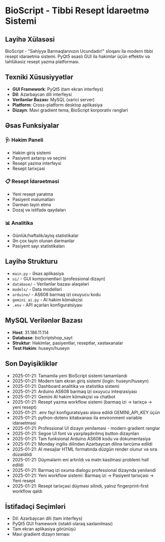 # BioScript - Tibbi Resept İdarəetmə Sistemi

## Layihə Xülasəsi
BioScript - "Səhiyyə Barmaqlarınızın Ucundadır!" sloqanı ilə modern tibbi resept idarəetmə sistemi. PyQt5 əsaslı GUI ilə həkimlər üçün effektiv və təhlükəsiz resept yazma platforması.

## Texniki Xüsusiyyətlər
- **GUI Framework**: PyQt5 (tam ekran interfeys)
- **Dil**: Azərbaycan dili interfeysi
- **Verilənlər Bazası**: MySQL (xarici server)
- **Platform**: Cross-platform desktop aplikasiya
- **Dizayn**: Mavi gradient tema, BioScript korporativ rəngləri

## Əsas Funksiyalar

### 🩺 Həkim Paneli
- Həkim giriş sistemi
- Pasiyent axtarışı və seçimi
- Resept yazma interfeysi
- Resept tarixçəsi

### 📋 Resept İdarəetməsi
- Yeni resept yaratma
- Pasiyent məlumatları
- Dərman təyin etmə
- Dozaj və istifadə qaydaları

### 📊 Analitika
- Günlük/həftəlik/aylıq statistikalar
- Ən çox təyin olunan dərmanlar
- Pasiyent sayı statistikaları

## Layihə Strukturu
- `main.py` - Əsas aplikasiya
- `ui/` - GUI komponentləri (professional dizayn)
- `database/` - Verilənlər bazası əlaqələri
- `models/` - Data modelləri
- `arduino/` - AS608 barmaq izi oxuyucu kodu
- `gemini_ai.py` - AI həkim köməkçisi
- `.env` - API açarları konfiguratsiyası

## MySQL Verilənlər Bazası
- **Host**: 31.186.11.114
- **Database**: bio1criptshop_sayt
- **Struktur**: Həkimlər, pasiyentlər, reseptlər, xəstəxanalar
- **Test Həkim**: huseyn/huseyn

## Son Dəyişikliklər
- 2025-01-21: Tamamilə yeni BioScript sistemi tamamlandı
- 2025-01-21: Modern tam ekran giriş sistemi (login: huseyn/huseyn)
- 2025-01-21: Dashboard analitika və statistika sistemi
- 2025-01-21: Arduino AS608 barmaq izi oxuyucu inteqrasiyası
- 2025-01-21: Gemini AI həkim köməkçisi və chatbot
- 2025-01-21: Resept yazma workflow sistemi (barmaq izi → tarixçə → yeni resept)
- 2025-01-21: .env fayl konfiguratsiyası əlavə edildi GEMINI_API_KEY üçün
- 2025-01-21: python-dotenv kitabxanası ilə environment variable idarəetməsi
- 2025-01-21: Professional UI dizayn yeniləməsi - modern gradient rənglər
- 2025-01-21: Segoe UI font və yaxşılaşdırılmış button dizaynları
- 2025-01-21: Tam funksional Arduino AS608 kodu və dokumentasiya
- 2025-01-21: Monday ingilis dilindən Azərbaycan dilinə tərcümə edildi
- 2025-01-21: AI mesajlar HTML formatında düzgün render olunur və sıra düzəldildi
- 2025-01-21: Düymələrin eni artırıldı və mətn kəsilməsi problemi həll edildi
- 2025-01-21: Barmaq izi oxuma dialogu professional dizaynda yeniləndi
- 2025-01-21: Yeni workflow sistemi: Barmaq izi → Pasiyent tarixçəsi → Yeni resept
- 2025-01-21: Resept tarixçəsi düyməsi silindi, yalnız fingerprint-first workflow qaldı

## İstifadəçi Seçimləri
- Dil: Azərbaycan dili (tam interfeys)
- PyQt5 GUI framework (istəkli olaraq saxlanılması)
- Tam ekran aplikasiya görünüşü
- Mavi gradient dizayn teması